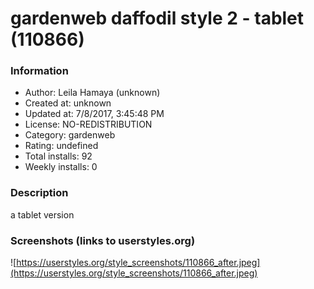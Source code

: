 # gardenweb daffodil style 2 - tablet (110866)

### Information
- Author: Leila Hamaya (unknown)
- Created at: unknown
- Updated at: 7/8/2017, 3:45:48 PM
- License: NO-REDISTRIBUTION
- Category: gardenweb
- Rating: undefined
- Total installs: 92
- Weekly installs: 0


### Description
a tablet version


### Screenshots (links to userstyles.org)
![https://userstyles.org/style_screenshots/110866_after.jpeg](https://userstyles.org/style_screenshots/110866_after.jpeg)


